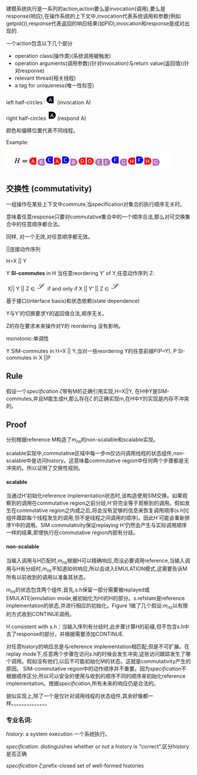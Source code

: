 建模系统执行是一系列的action,action要么是invocation(调用),要么是response(响应),在操作系统的上下文中,invocation代表系统调用和参数(例如getpid()),response代表返回的响应结果(如PID),invocation和response是成对出现的.

一个action包含以下几个部分

* operation class(操作类)(系统调用被触发)
* operation arguments(调用参数)(针对invocation)与return value(返回值)(针对response)
* relevant thread(相关线程)
* a tag for uniqueness(唯一性标签)



left half-circles  ![](left.png) (invocation A)

right half-circles ![](right.png)(respond A)

 颜色和偏移位置代表不同线程。

Example:

![](example.png)



## 交换性 (commutativity)

一组操作在某些上下文中commute,当specification对集合的执行顺序无关时。

意味着任意response只要对commutative集合中的一个顺序合法,那么对可交换集合中的任意顺序都合法。

同样, 对一个无效,对任意顺序都无效。



||连接动作序列

H=X || Y

Y **SI-commutes** in H 当任意reordering Y’ of Y,任意动作序列 Z:

​	X|| Y || Z  $\in$  ![](specification.png)  if and only if X || Y‘ || Z $\in$  ![](specification.png) 

基于接口(interface basis)和状态依赖(state dependence)

Y与Y'的切换要求Y的返回值合法,顺序无关。

Z的存在要求未来操作对Y的 reordering 没有影响。



monotonic:单调性

Y SIM-commutes in H=X || Y,当对一些reordering Y的任意前缀P(P=Y), P SI-commutes in X ||P



## Rule

假设一个$specification \ \zeta$带有M的正确引用实现,H=X||Y, 在H中Y是SIM-commutes,并且M能生成H,那么存在$\zeta$ 的正确实现m,在H中Y的实现是内存不冲突的。

## Proof

分别根据reference M构造了$m_{ns}$的non-scalable和scalable实现。

scalable实现中,commutative区域中每一步m仅访问调用线程的状态组件,non-scalable中是访问history。这意味着commutative region中任何两个步骤都是无冲突的。所以证明了交换性规则。

#### scalable

当通过H'初始化reference implementation状态时,该构造使用SIM交换。如果观察到的调用在commutative  region之前分歧,H'将完全等于观察到的调用。假如发生在commutative region之内或之后,将会没有足够的信息来恢复调用顺序(s.h[t]组件跟踪每个线程发生的调用,但不是线程之间调用的顺序)。因此H'可能会重新排序Y中的调用。SIM commutativity保证replaying H‘仍然会产生与实际调用顺序一样的结果,即使执行在commutative region内部有分歧。

#### non-scalable

当输入调用与H匹配时,$m_{ns}$根据H可以精确响应,而没必要调用reference,当输入调用与H有分歧时,$m_{ns}$不知道如何响应,所以会进入EMULATION模式,这需要告诉M所有以前收到的调用以准备其状态。

$m_{ns}$的状态包含两个组件,首先,s.h保留一部分需要被replayed或EMULATE(emulation mode,被初始化为H)的H的部分。s.refstate是reference implementation的状态,并进行相应的初始化。Figure 1做了几个假设:$m_{ns}$以有限的方式收到CONTINUE调用。

H consistent with s.h：当输入序列有分歧时,此步骤计算H的前缀,但不包含s.h中去了response的部分，并根据需要添加CONTINUE.

对任意history的响应总是与reference implementation相匹配,但是不可扩展。在replay mode下,任意两个步骤在访问s.h的时候会发生冲突,这些访问跟踪发生了哪个调用。假如没有他们,以后不可能初始化M的状态。这就是commutativity产生的原因。 SIM-commutative region中的动作顺序并不重要。因为$specification$不根据顺序区分,所以可以安全的使用与收到的顺序不同的顺序来初始化reference implementation。根据$specification$,所有未来的响应仍是合法的。





貌似实现上,除了一个是仅针对调用线程的状态组件,其余好像都一样。。。。。。。。。。。。。。

### 专业名词:

$history$: a system execution 一个系统执行。

$specification$: distinguishes whether or not a history is "correct".区分history是否正确

$specification \ \zeta$:prefix-closed set of well-formed histories







   













